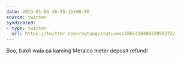 ```yaml
---
date: 2013-01-01 16:05:15+00:00
source: twitter
syndicated:
- type: twitter
  url: https://twitter.com/roytang/statuses/286141040832950272/
---
```


Boo, bakit wala pa kaming Meralco meter deposit refund!